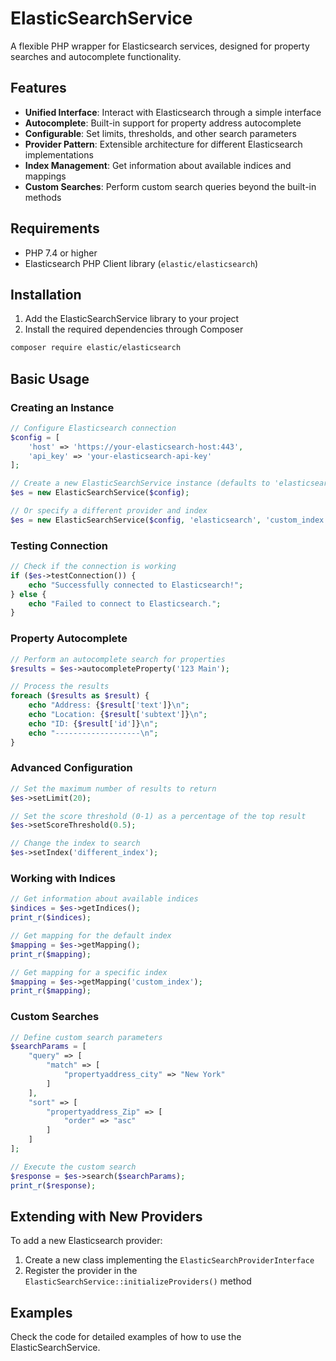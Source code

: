 # ElasticSearchService

A flexible PHP wrapper for Elasticsearch services, designed for property searches and autocomplete functionality.

## Features

- **Unified Interface**: Interact with Elasticsearch through a simple interface
- **Autocomplete**: Built-in support for property address autocomplete
- **Configurable**: Set limits, thresholds, and other search parameters
- **Provider Pattern**: Extensible architecture for different Elasticsearch implementations
- **Index Management**: Get information about available indices and mappings
- **Custom Searches**: Perform custom search queries beyond the built-in methods

## Requirements

- PHP 7.4 or higher
- Elasticsearch PHP Client library (`elastic/elasticsearch`)

## Installation

1. Add the ElasticSearchService library to your project
2. Install the required dependencies through Composer

```bash
composer require elastic/elasticsearch
```

## Basic Usage

### Creating an Instance

```php
// Configure Elasticsearch connection
$config = [
    'host' => 'https://your-elasticsearch-host:443',
    'api_key' => 'your-elasticsearch-api-key'
];

// Create a new ElasticSearchService instance (defaults to 'elasticsearch' provider and 'properties' index)
$es = new ElasticSearchService($config);

// Or specify a different provider and index
$es = new ElasticSearchService($config, 'elasticsearch', 'custom_index');
```

### Testing Connection

```php
// Check if the connection is working
if ($es->testConnection()) {
    echo "Successfully connected to Elasticsearch!";
} else {
    echo "Failed to connect to Elasticsearch.";
}
```

### Property Autocomplete

```php
// Perform an autocomplete search for properties
$results = $es->autocompleteProperty('123 Main');

// Process the results
foreach ($results as $result) {
    echo "Address: {$result['text']}\n";
    echo "Location: {$result['subtext']}\n";
    echo "ID: {$result['id']}\n";
    echo "-------------------\n";
}
```

### Advanced Configuration

```php
// Set the maximum number of results to return
$es->setLimit(20);

// Set the score threshold (0-1) as a percentage of the top result
$es->setScoreThreshold(0.5);

// Change the index to search
$es->setIndex('different_index');
```

### Working with Indices

```php
// Get information about available indices
$indices = $es->getIndices();
print_r($indices);

// Get mapping for the default index
$mapping = $es->getMapping();
print_r($mapping);

// Get mapping for a specific index
$mapping = $es->getMapping('custom_index');
print_r($mapping);
```

### Custom Searches

```php
// Define custom search parameters
$searchParams = [
    "query" => [
        "match" => [
            "propertyaddress_city" => "New York"
        ]
    ],
    "sort" => [
        "propertyaddress_Zip" => [
            "order" => "asc"
        ]
    ]
];

// Execute the custom search
$response = $es->search($searchParams);
print_r($response);
```

## Extending with New Providers

To add a new Elasticsearch provider:

1. Create a new class implementing the `ElasticSearchProviderInterface`
2. Register the provider in the `ElasticSearchService::initializeProviders()` method

## Examples

Check the code for detailed examples of how to use the ElasticSearchService. 
